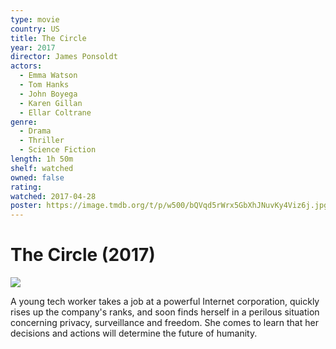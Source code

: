 ```yaml
---
type: movie
country: US
title: The Circle
year: 2017
director: James Ponsoldt
actors:
  - Emma Watson
  - Tom Hanks
  - John Boyega
  - Karen Gillan
  - Ellar Coltrane
genre:
  - Drama
  - Thriller
  - Science Fiction
length: 1h 50m
shelf: watched
owned: false
rating:
watched: 2017-04-28
poster: https://image.tmdb.org/t/p/w500/bQVqd5rWrx5GbXhJNuvKy4Viz6j.jpg
---
```


# The Circle (2017)

![](https://image.tmdb.org/t/p/w500/bQVqd5rWrx5GbXhJNuvKy4Viz6j.jpg)

A young tech worker takes a job at a powerful Internet corporation, quickly rises up the company's ranks, and soon finds herself in a perilous situation concerning privacy, surveillance and freedom. She comes to learn that her decisions and actions will determine the future of humanity.